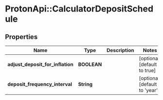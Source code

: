 # ProtonApi::CalculatorDepositSchedule

## Properties
Name | Type | Description | Notes
------------ | ------------- | ------------- | -------------
**adjust_deposit_for_inflation** | **BOOLEAN** |  | [optional] [default to true]
**deposit_frequency_interval** | **String** |  | [optional] [default to &#39;year&#39;]


